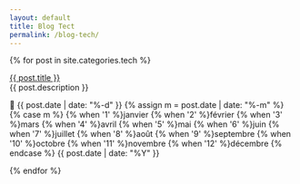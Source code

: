 ```yaml
---
layout: default
title: Blog Tect
permalink: /blog-tech/
---
```


{% for post in site.categories.tech %}
  <p><a href="{{ post.url }}">{{ post.title }}</a><br>
  {{ post.description }}<br>
  
  📅 {{ post.date | date: "%-d" }}
{% assign m = post.date | date: "%-m" %}
{% case m %}
  {% when '1' %}janvier
  {% when '2' %}février
  {% when '3' %}mars
  {% when '4' %}avril
  {% when '5' %}mai
  {% when '6' %}juin
  {% when '7' %}juillet
  {% when '8' %}août
  {% when '9' %}septembre
  {% when '10' %}octobre
  {% when '11' %}novembre
  {% when '12' %}décembre
{% endcase %}
{{ post.date | date: "%Y" }}
  
{% endfor %}
